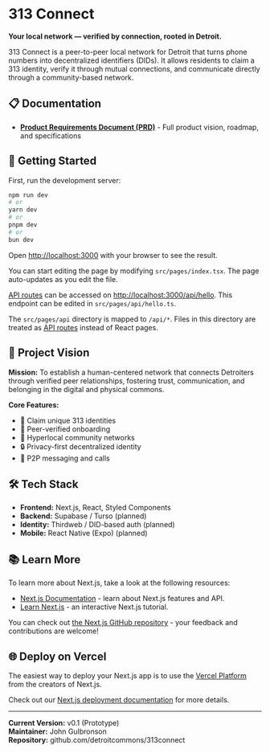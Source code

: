 # 313 Connect

**Your local network — verified by connection, rooted in Detroit.**

313 Connect is a peer-to-peer local network for Detroit that turns phone numbers into decentralized identifiers (DIDs). It allows residents to claim a 313 identity, verify it through mutual connections, and communicate directly through a community-based network.

## 📋 Documentation

- [**Product Requirements Document (PRD)**](./docs/PRD.md) - Full product vision, roadmap, and specifications

## 🚀 Getting Started

First, run the development server:

```bash
npm run dev
# or
yarn dev
# or
pnpm dev
# or
bun dev
```

Open [http://localhost:3000](http://localhost:3000) with your browser to see the result.

You can start editing the page by modifying `src/pages/index.tsx`. The page auto-updates as you edit the file.

[API routes](https://nextjs.org/docs/pages/building-your-application/routing/api-routes) can be accessed on [http://localhost:3000/api/hello](http://localhost:3000/api/hello). This endpoint can be edited in `src/pages/api/hello.ts`.

The `src/pages/api` directory is mapped to `/api/*`. Files in this directory are treated as [API routes](https://nextjs.org/docs/pages/building-your-application/routing/api-routes) instead of React pages.

## 🎯 Project Vision

**Mission:** To establish a human-centered network that connects Detroiters through verified peer relationships, fostering trust, communication, and belonging in the digital and physical commons.

**Core Features:**
- 🔢 Claim unique 313 identities
- 🤝 Peer-verified onboarding
- 📍 Hyperlocal community networks
- 🔒 Privacy-first decentralized identity
- 📱 P2P messaging and calls

## 🛠 Tech Stack

- **Frontend:** Next.js, React, Styled Components
- **Backend:** Supabase / Turso (planned)
- **Identity:** Thirdweb / DID-based auth (planned)
- **Mobile:** React Native (Expo) (planned)

## 📚 Learn More

To learn more about Next.js, take a look at the following resources:

- [Next.js Documentation](https://nextjs.org/docs) - learn about Next.js features and API.
- [Learn Next.js](https://nextjs.org/learn-pages-router) - an interactive Next.js tutorial.

You can check out [the Next.js GitHub repository](https://github.com/vercel/next.js) - your feedback and contributions are welcome!

## 🌐 Deploy on Vercel

The easiest way to deploy your Next.js app is to use the [Vercel Platform](https://vercel.com/new?utm_medium=default-template&filter=next.js&utm_source=create-next-app&utm_campaign=create-next-app-readme) from the creators of Next.js.

Check out our [Next.js deployment documentation](https://nextjs.org/docs/pages/building-your-application/deploying) for more details.

---

**Current Version:** v0.1 (Prototype)  
**Maintainer:** John Gulbronson  
**Repository:** github.com/detroitcommons/313connect
